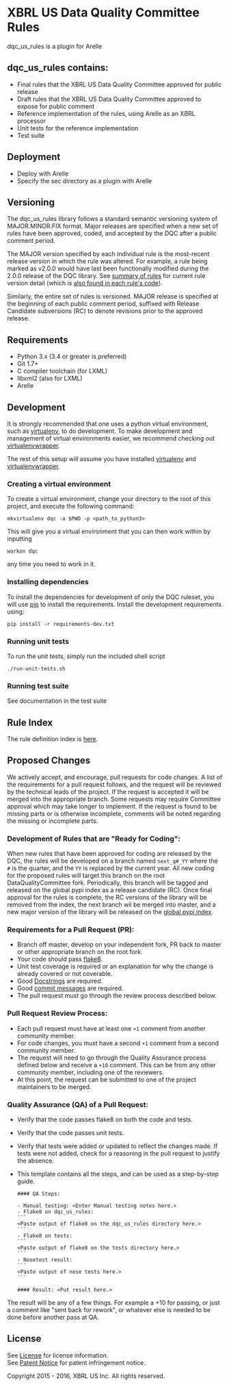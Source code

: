# XBRL US Data Quality Committee Rules

dqc_us_rules is a plugin for Arelle

## dqc_us_rules contains:

* Final rules that the XBRL US Data Quality Committee approved for public release
* Draft rules that the XBRL US Data Quality Committee approved to expose for public comment
* Reference implementation of the rules, using Arelle as an XBRL processor
* Unit tests for the reference implementation
* Test suite

## Deployment

* Deploy with Arelle
* Specify the sec directory as a plugin with Arelle

## Versioning

The dqc_us_rules library follows a standard semantic versioning system of MAJOR.MINOR.FIX format. Major releases are specified when a new set of rules have been approved, coded, and accepted by the DQC after a public comment period.

The MAJOR version specified by each individual rule is the most-recent release version in which the rule was altered. For example, a rule being marked as v2.0.0 would have last been functionally modified during the 2.0.0 release of the DQC library. See [summary of rules](/docs/README.md) for current rule version detail (which is [also found in each rule's code](https://github.com/DataQualityCommittee/dqc_us_rules/search?q=_RULE_VERSION)).

Similarly, the entire set of rules is versioned. MAJOR release is specified at the beginning of each public comment period, suffixed with Release Candidate subversions (RC) to denote revisions prior to the approved release. 

## Requirements

* Python 3.x (3.4 or greater is preferred)
* Git 1.7+
* C compiler toolchain (for LXML)
* libxml2 (also for LXML)
* Arelle

## Development

It is strongly recommended that one uses a python virtual environment, such as [virtualenv](http://www.virtualenv.org/en/latest/), to do development.  To make development and management of virtual environments easier, we recommend checking out [virtualenvwrapper](http://virtualenvwrapper.readthedocs.org/en/latest/).

The rest of this setup will assume you have installed [virtualenv](http://www.virtualenv.org/en/latest/) and [virtualenvwrapper](http://virtualenvwrapper.readthedocs.org/en/latest/).

### Creating a virtual environment

To create a virtual environment, change your directory to the root of this project, and execute the following command:

    mkvirtualenv dqc -a $PWD -p <path_to_python3>

This will give you a virtual environment that you can then work within by inputting

    workon dqc

any time you need to work in it.

### Installing dependencies

To install the dependencies for development of only the DQC ruleset, you will use [pip](https://pip.pypa.io/en/latest/installing.html) to install the requirements. Install the development requirements using:

    pip install -r requirements-dev.txt

### Running unit tests

To run the unit tests, simply run the included shell script

    ./run-unit-tests.sh

### Running test suite

See documentation in the test suite

## Rule Index

The rule definition index is [here](docs/README.md).

## Proposed Changes

We actively accept, and encourage, pull requests for code changes. A list of the requirements for a pull request follows, and the request will be reviewed by the technical leads of the project. If the request is accepted it will be merged into the appropriate branch. Some requests may require Committee approval which may take longer to implement. If the request is found to be missing parts or is otherwise incomplete, comments will be noted regarding the missing or incomplete parts.

### Development of Rules that are "Ready for Coding":

When new rules that have been approved for coding are released by the DQC, the rules will be developed on a branch named `next_q#_YY` where the `#` is the quarter, and the `YY` is replaced by the current year. All new coding for the proposed rules will target this branch on the root DataQualityCommittee fork. Periodically, this branch will be tagged and released on the global pypi index as a release candidate (RC). Once final approval for the rules is complete, the RC versions of the library will be removed from the index, the next branch wil be merged into master, and a new major version of the library will be released on the [global pypi index](https://pypi.python.org/simple/dqc-us-rules/).

### Requirements for a Pull Request (PR):

  - Branch off master, develop on your independent fork, PR back to master or other appropriate branch on the root fork.
  - Your code should pass [flake8](https://flake8.readthedocs.org/en/latest/).
  - Unit test coverage is required or an explanation for why the change is already covered or not coverable.
  - Good [Docstrings](https://github.com/Workiva/styleguide/blob/master/PYTHON.rst#docstrings) are required.
  - Good [commit messages](http://tbaggery.com/2008/04/19/a-note-about-git-commit-messages.html) are required.
  - The pull request must go through the review process described below.

### Pull Request Review Process:

  - Each pull request must have at least one `+1` comment from another community member.
  - For code changes, you must have a second `+1` comment from a second community member.
  - The request will need to go through the Quality Assurance process defined below and receive a `+10` comment. This can be from any other community member, including one of the reviewers.
  - At this point, the request can be submitted to one of the project maintainers to be merged.

### Quality Assurance (QA) of a Pull Request:
  - Verify that the code passes flake8 on both the code and tests.
  - Verify that the code passes unit tests.
  - Verify that tests were added or updated to reflect the changes made. If tests were not added, check for a reasoning in the pull request to justify the absence.
  - This template contains all the steps, and can be used as a step-by-step guide.

        #### QA Steps:

        - Manual testing: <Enter Manual testing notes here.>
        - Flake8 on dqc_us_rules:
        ```
        <Paste output of flake8 on the dqc_us_rules directory here.>
        ```
        - Flake8 on tests:
        ```
        <Paste output of flake8 on the tests directory here.>
        ```
        - Nosetest result:
        ```
        <Paste output of nose tests here.>
        ```

        #### Result: <Put result here.>

The result will be any of a few things. For example a +10 for passing, or just a comment like "sent back for rework", or whatever else is needed to be done before another pass at QA.

## License

See [License](License.md) for license information.  
See [Patent Notice](PatentNotice.md) for patent infringement notice.

Copyright 2015 - 2016, XBRL US Inc. All rights reserved.
